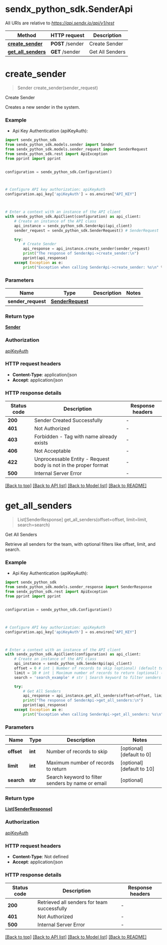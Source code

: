 # sendx_python_sdk.SenderApi

All URIs are relative to *https://api.sendx.io/api/v1/rest*

Method | HTTP request | Description
------------- | ------------- | -------------
[**create_sender**](SenderApi.md#create_sender) | **POST** /sender | Create Sender
[**get_all_senders**](SenderApi.md#get_all_senders) | **GET** /sender | Get All Senders


# **create_sender**
> Sender create_sender(sender_request)

Create Sender

Creates a new sender in the system.

### Example

* Api Key Authentication (apiKeyAuth):

```python
import sendx_python_sdk
from sendx_python_sdk.models.sender import Sender
from sendx_python_sdk.models.sender_request import SenderRequest
from sendx_python_sdk.rest import ApiException
from pprint import pprint


configuration = sendx_python_sdk.Configuration()



# Configure API key authorization: apiKeyAuth
configuration.api_key['apiKeyAuth'] = os.environ["API_KEY"]



# Enter a context with an instance of the API client
with sendx_python_sdk.ApiClient(configuration) as api_client:
    # Create an instance of the API class
    api_instance = sendx_python_sdk.SenderApi(api_client)
    sender_request = sendx_python_sdk.SenderRequest() # SenderRequest | 

    try:
        # Create Sender
        api_response = api_instance.create_sender(sender_request)
        print("The response of SenderApi->create_sender:\n")
        pprint(api_response)
    except Exception as e:
        print("Exception when calling SenderApi->create_sender: %s\n" % e)
```



### Parameters


Name | Type | Description  | Notes
------------- | ------------- | ------------- | -------------
 **sender_request** | [**SenderRequest**](SenderRequest.md)|  | 

### Return type

[**Sender**](Sender.md)

### Authorization

[apiKeyAuth](../README.md#apiKeyAuth)

### HTTP request headers

 - **Content-Type**: application/json
 - **Accept**: application/json

### HTTP response details

| Status code | Description | Response headers |
|-------------|-------------|------------------|
**200** | Sender Created Successfully |  -  |
**401** | Not Authorized |  -  |
**403** | Forbidden - Tag with name already exists |  -  |
**406** | Not Acceptable |  -  |
**422** | Unprocessable Entity - Request body is not in the proper format |  -  |
**500** | Internal Server Error |  -  |

[[Back to top]](#) [[Back to API list]](../README.md#documentation-for-api-endpoints) [[Back to Model list]](../README.md#documentation-for-models) [[Back to README]](../README.md)

# **get_all_senders**
> List[SenderResponse] get_all_senders(offset=offset, limit=limit, search=search)

Get All Senders

Retrieve all senders for the team, with optional filters like offset, limit, and search.

### Example

* Api Key Authentication (apiKeyAuth):

```python
import sendx_python_sdk
from sendx_python_sdk.models.sender_response import SenderResponse
from sendx_python_sdk.rest import ApiException
from pprint import pprint


configuration = sendx_python_sdk.Configuration()



# Configure API key authorization: apiKeyAuth
configuration.api_key['apiKeyAuth'] = os.environ["API_KEY"]



# Enter a context with an instance of the API client
with sendx_python_sdk.ApiClient(configuration) as api_client:
    # Create an instance of the API class
    api_instance = sendx_python_sdk.SenderApi(api_client)
    offset = 0 # int | Number of records to skip (optional) (default to 0)
    limit = 10 # int | Maximum number of records to return (optional) (default to 10)
    search = 'search_example' # str | Search keyword to filter senders by name or email (optional)

    try:
        # Get All Senders
        api_response = api_instance.get_all_senders(offset=offset, limit=limit, search=search)
        print("The response of SenderApi->get_all_senders:\n")
        pprint(api_response)
    except Exception as e:
        print("Exception when calling SenderApi->get_all_senders: %s\n" % e)
```



### Parameters


Name | Type | Description  | Notes
------------- | ------------- | ------------- | -------------
 **offset** | **int**| Number of records to skip | [optional] [default to 0]
 **limit** | **int**| Maximum number of records to return | [optional] [default to 10]
 **search** | **str**| Search keyword to filter senders by name or email | [optional] 

### Return type

[**List[SenderResponse]**](SenderResponse.md)

### Authorization

[apiKeyAuth](../README.md#apiKeyAuth)

### HTTP request headers

 - **Content-Type**: Not defined
 - **Accept**: application/json

### HTTP response details

| Status code | Description | Response headers |
|-------------|-------------|------------------|
**200** | Retrieved all senders for team successfully |  -  |
**401** | Not Authorized |  -  |
**500** | Internal Server Error |  -  |

[[Back to top]](#) [[Back to API list]](../README.md#documentation-for-api-endpoints) [[Back to Model list]](../README.md#documentation-for-models) [[Back to README]](../README.md)

